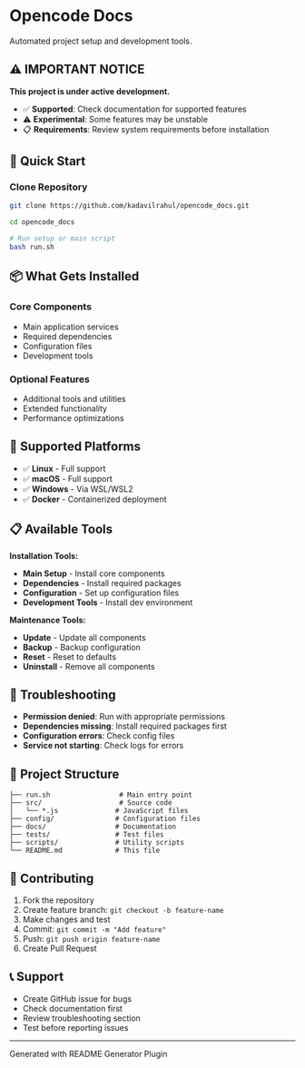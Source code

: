 # Opencode Docs

Automated project setup and development tools.

## ⚠️ **IMPORTANT NOTICE**

**This project is under active development.**

- ✅ **Supported**: Check documentation for supported features
- ⚠️ **Experimental**: Some features may be unstable  
- 📋 **Requirements**: Review system requirements before installation

## 🚀 Quick Start

### Clone Repository

```bash
git clone https://github.com/kadavilrahul/opencode_docs.git
```

```bash
cd opencode_docs
```

```bash
# Run setup or main script
bash run.sh
```

## 📦 What Gets Installed

### Core Components
- Main application services
- Required dependencies
- Configuration files
- Development tools

### Optional Features
- Additional tools and utilities
- Extended functionality
- Performance optimizations

## 🐧 Supported Platforms

- ✅ **Linux** - Full support
- ✅ **macOS** - Full support
- ✅ **Windows** - Via WSL/WSL2
- ✅ **Docker** - Containerized deployment

## 📋 Available Tools

**Installation Tools:**
- **Main Setup** - Install core components
- **Dependencies** - Install required packages
- **Configuration** - Set up configuration files
- **Development Tools** - Install dev environment

**Maintenance Tools:**
- **Update** - Update all components
- **Backup** - Backup configuration
- **Reset** - Reset to defaults
- **Uninstall** - Remove all components

## 🔧 Troubleshooting

- **Permission denied**: Run with appropriate permissions
- **Dependencies missing**: Install required packages first
- **Configuration errors**: Check config files
- **Service not starting**: Check logs for errors

## 📁 Project Structure

```
├── run.sh                 # Main entry point
├── src/                   # Source code
│   └── *.js              # JavaScript files
├── config/               # Configuration files
├── docs/                 # Documentation
├── tests/                # Test files
├── scripts/              # Utility scripts
└── README.md             # This file
```

## 🤝 Contributing

1. Fork the repository
2. Create feature branch: `git checkout -b feature-name`
3. Make changes and test
4. Commit: `git commit -m "Add feature"`
5. Push: `git push origin feature-name`
6. Create Pull Request

## 📞 Support

- Create GitHub issue for bugs
- Check documentation first
- Review troubleshooting section
- Test before reporting issues

---
Generated with README Generator Plugin